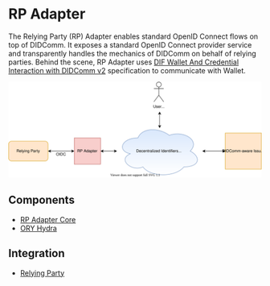 # RP Adapter

The Relying Party (RP) Adapter enables standard OpenID Connect flows on top of DIDComm.
It exposes a standard OpenID Connect provider service and transparently handles the mechanics of DIDComm on behalf of
relying parties. Behind the scene, RP Adapter uses [DIF Wallet And Credential Interaction with DIDComm v2](https://identity.foundation/waci-presentation-exchange/) 
specification to communicate with Wallet.

![overview](./rp_adapter_overview.svg)

## Components
- [RP Adapter Core](../../cmd/adapter-rest)
- [ORY Hydra](https://github.com/ory/hydra/blob/master/README.md)

## Integration
- [Relying Party](./integration/relying_parties.md)